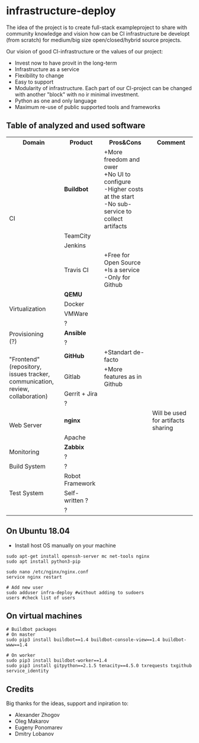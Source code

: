 # infrastructure-deploy

The idea of the project is to create full-stack exampleproject to share with community knowledge and vision how can be CI infrastructure be developt (from scratch) for medium/big size open/closed/hybrid source projects.

Our vision of good CI-infrastructure or the values of our project:
- Invest now to have provit in the long-term
- Infrastructure as a service
- Flexibility to change
- Easy to support
- Modularity of infrastructure. Each part of our CI-project can be changed with another "block" with no ir minimal investment.
- Python as one and only language
- Maximum re-use of public supported tools and frameworks


## Table of analyzed and used software

<table class="tg">
  <tr>
    <th class="tg-0pky">Domain</th>
    <th class="tg-0pky">Product</th>
    <th class="tg-0pky">Pros&amp;Cons</th>
    <th class="tg-0pky">Comment</th>
  </tr>
  <tr>
    <td class="tg-0pky" rowspan="4">CI</td>
    <td class="tg-fymr"><b>Buildbot</b></td>
    <td class="tg-0pky">+More freedom and ower<br>+No UI to configure<br>-Higher costs at the start<br>-No sub-service to collect artifacts</td>
    <td class="tg-0pky"></td>
  </tr>
  <tr>
    <td class="tg-0pky">TeamCity</td>
    <td class="tg-0pky"></td>
    <td class="tg-0pky"></td>
  </tr>
  <tr>
    <td class="tg-0pky">Jenkins</td>
    <td class="tg-0pky"></td>
    <td class="tg-0pky"></td>
  </tr>
  <tr>
    <td class="tg-0pky">Travis CI</td>
    <td class="tg-0pky">+Free for Open Source<br>+Is a service<br>-Only for Github</td>
    <td class="tg-0pky"></td>
  </tr>
  <tr>
    <td class="tg-0pky" rowspan="4">Virtualization</td>
    <td class="tg-fymr"><b>QEMU</b></td>
    <td class="tg-0pky"></td>
    <td class="tg-0pky"></td>
  </tr>
  <tr>
    <td class="tg-0pky">Docker</td>
    <td class="tg-0pky"></td>
    <td class="tg-0pky"></td>
  </tr>
  <tr>
    <td class="tg-0pky">VMWare</td>
    <td class="tg-0pky"></td>
    <td class="tg-0pky"></td>
  </tr>
  <tr>
    <td class="tg-0pky">?</td>
    <td class="tg-0pky"></td>
    <td class="tg-0pky"></td>
  </tr>
  <tr>
    <td class="tg-0pky" rowspan="2">Provisioning<br>(?)</td>
    <td class="tg-fymr"><b>Ansible</b></td>
    <td class="tg-0pky"></td>
    <td class="tg-0pky"></td>
  </tr>
  <tr>
    <td class="tg-0pky">?</td>
    <td class="tg-0pky"></td>
    <td class="tg-0pky"></td>
  </tr>
  <tr>
    <td class="tg-0pky" rowspan="4">"Frontend"<br>(repository, issues tracker,<br>communication, review,<br>collaboration)</td>
    <td class="tg-fymr"><b>GitHub</b></td>
    <td class="tg-0pky">+Standart de-facto</td>
    <td class="tg-0pky"></td>
  </tr>
  <tr>
    <td class="tg-0pky">Gitlab</td>
    <td class="tg-0pky">+More features as in Github</td>
    <td class="tg-0pky"></td>
  </tr>
  <tr>
    <td class="tg-0pky">Gerrit + Jira</td>
    <td class="tg-0pky"></td>
    <td class="tg-0pky"></td>
  </tr>
  <tr>
    <td class="tg-0pky">?</td>
    <td class="tg-0pky"></td>
    <td class="tg-0pky"></td>
  </tr>
  <tr>
    <td class="tg-0pky" rowspan="2">Web Server</td>
    <td class="tg-fymr"><b>nginx</b></td>
    <td class="tg-0pky"></td>
    <td class="tg-0pky">Will be used for artifacts sharing</td>
  </tr>
  <tr>
    <td class="tg-0pky">Apache</td>
    <td class="tg-0pky"></td>
    <td class="tg-0pky"></td>
  </tr>
  <tr>
    <td class="tg-0pky" rowspan="2">Monitoring</td>
    <td class="tg-fymr"><b>Zabbix</b></td>
    <td class="tg-0pky"></td>
    <td class="tg-0pky"></td>
  </tr>
  <tr>
    <td class="tg-0pky">?</td>
    <td class="tg-0pky"></td>
    <td class="tg-0pky"></td>
  </tr>
  <tr>
    <td class="tg-0pky">Build System</td>
    <td class="tg-0pky">?</td>
    <td class="tg-0pky"></td>
    <td class="tg-0pky"></td>
  </tr>
  <tr>
    <td class="tg-0pky" rowspan="3">Test System</td>
    <td class="tg-fymr">Robot Framework</td>
    <td class="tg-0pky"></td>
    <td class="tg-0pky"></td>
  </tr>
  <tr>
    <td class="tg-0pky">Self-written ?</td>
    <td class="tg-0pky"></td>
    <td class="tg-0pky"></td>
  </tr>
  <tr>
    <td class="tg-0lax">?</td>
    <td class="tg-0lax"></td>
    <td class="tg-0lax"></td>
  </tr>
</table>





## On Ubuntu 18.04
- Install host OS manually on your machine
```
sudo apt-get install openssh-server mc net-tools nginx
sudo apt install python3-pip

sudo nano /etc/nginx/nginx.conf
service nginx restart

# Add new user
sudo adduser infra-deploy #without adding to sudoers
users #check list of users
```

## On virtual machines
```
# Buildbot packages
# On master
sudo pip3 install buildbot==1.4 buildbot-console-view==1.4 buildbot-www==1.4

# On worker
sudo pip3 install buildbot-worker==1.4
sudo pip3 install gitpython==2.1.5 tenacity==4.5.0 txrequests txgithub service_identity
```

## Credits
Big thanks for the ideas, support and inpiration to:
- Alexander Zhogov
- Oleg Makarov
- Eugeny Ponomarev
- Dmitry Lobanov
